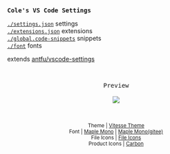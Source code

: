 <samp><b>Cole's VS Code Settings</b></samp>

[`./settings.json`](./settings.json) settings<br>
[`./extensions.json`](./extensions.json) extensions<br>
[`./global.code-snippets`](./global.code-snippets) snippets<br>
[`./font`](./font) fonts

extends [antfu/vscode-settings](https://github.com/antfu/vscode-settings)

<br>
<p align="center">
  <samp>Preview</samp><br><br>
  <img src="https://user-images.githubusercontent.com/23058788/191067585-2c025381-82e0-41a4-943f-e86e0b35209a.png">
</p>
<br>
<p align="center">
    <sub>
      Theme | <a href="https://github.com/antfu/vscode-theme-vitesse">Vitesse Theme</a><br>
      Font | <a href="https://github.com/subframe7536/Maple-font">Maple Mono</a> | <a href="https://gitee.com/subframe7536">Maple Mono(gitee)</a><br>
      File Icons | <a href="https://marketplace.visualstudio.com/items?itemName=file-icons.file-icons">File Icons</a><br>
      Product Icons | <a href="https://github.com/antfu/vscode-icons-carbon">Carbon</a>
    </sub> 
</p>
